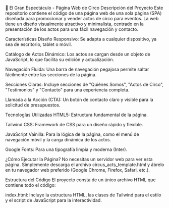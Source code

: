 🎪 El Gran Espectáculo - Página Web de Circo
Descripción del Proyecto
Este repositorio contiene el código de una página web de una sola página (SPA) diseñada para promocionar y vender actos de circo para eventos. La web tiene un diseño visualmente atractivo y minimalista, centrado en la presentación de los actos para una fácil navegación y contacto.

Características
Diseño Responsivo: Se adapta a cualquier dispositivo, ya sea de escritorio, tablet o móvil.

Catálogo de Actos Dinámico: Los actos se cargan desde un objeto de JavaScript, lo que facilita su edición y actualización.

Navegación Fluida: Una barra de navegación pegajosa permite saltar fácilmente entre las secciones de la página.

Secciones Claras: Incluye secciones de "Quiénes Somos", "Actos de Circo", "Testimonios" y "Contacto" para una experiencia completa.

Llamada a la Acción (CTA): Un botón de contacto claro y visible para la solicitud de presupuestos.

Tecnologías Utilizadas
HTML5: Estructura fundamental de la página.

Tailwind CSS: Framework de CSS para un diseño rápido y flexible.

JavaScript Vainilla: Para la lógica de la página, como el menú de navegación móvil y la carga dinámica de los actos.

Google Fonts: Para una tipografía limpia y moderna (Inter).

¿Cómo Ejecutar la Página?
No necesitas un servidor web para ver esta página. Simplemente descarga el archivo circus_acts_template.html y ábrelo en tu navegador web preferido (Google Chrome, Firefox, Safari, etc.).

Estructura del Código
El proyecto consta de un único archivo HTML que contiene todo el código:

index.html: Incluye la estructura HTML, las clases de Tailwind para el estilo y el script de JavaScript para la interactividad.

